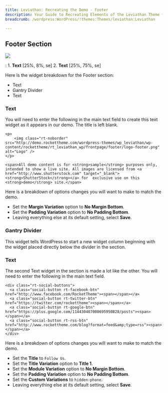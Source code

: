 ```yaml
---
title: Leviathan: Recreating the Demo - Footer
description: Your Guide to Recreating Elements of the Leviathan Theme for WordPress
breadcrumb: /wordpress:WordPress/!themes:Themes/leviathan:Leviathan

---
```


Footer Section
-----
![][footer]

:   1. **Text** [25%, 8%, se]
    2. **Text** [25%, 75%, se]

Here is the widget breakdown for the Footer section:

* Text
* Gantry Divider
* Text

### Text
You will need to enter the following in the main text field to create this text widget as it appears in our demo. The title is left blank.

~~~
<p>
    <img class="rt-noborder" src="http://demo.rockettheme.com/wordpress-themes/wp_leviathan/wp-content/rockettheme/rt_leviathan_wp/frontpage/footer/logo-footer.png" alt="Logo" />
</p>

<span>All demo content is for <strong>sample</strong> purposes only, intended to show a live site. All images are licensed from <a href="http://www.shutterstock.com" target="_blank"><strong>ShutterStock</strong></a> for  exclusive use on this <strong>demo</strong> site.</span>
~~~

Here is a breakdown of options changes you will want to make to match the demo.

* Set the **Margin Variation** option to **No Margin Bottom**.
* Set the **Padding Variation** option to **No Padding Bottom**.
* Leaving everything else at its default setting, select **Save**.

### Gantry Divider
This widget tells WordPress to start a new widget column beginning with the widget placed directly below the divider in the section.

### Text
The second Text widget in the section is made a lot like the other. You will need to enter the following in the main text field.

~~~
<div class="rt-social-buttons">
  <a class="social-button rt-facebook-btn" href="http://www.facebook.com/RocketTheme"><span></span></a>
  <a class="social-button rt-twitter-btn" href="https://twitter.com/rockettheme"><span></span></a>
  <a class="social-button rt-google-btn" href="https://plus.google.com/114430407008695950828/posts"><span></span></a>
  <a class="social-button rt-rss-btn" href="http://www.rockettheme.com/blog?format=feed&amp;type=rss"><span></span></a>
</div>
~~~

Here is a breakdown of options changes you will want to make to match the demo.

* Set the **Title** to `Follow Us`.
* Set the **Title Variation** option to **Title 1**.
* Set the **Module Variation** option to **No Margin Bottom**.
* Set the **Padding Variation** option to **No Padding Bottom**.
* Set the **Custom Variations** to `hidden-phone`.
* Leaving everything else at its default setting, select **Save**.

[footer]: assets/demo_footer.jpeg